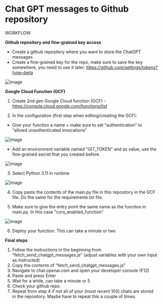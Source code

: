 # Chat GPT messages to Github repository

WORKFLOW: 

**Github repository and fine-grained key access**
- Create a github repository where you want to store the ChatGPT messages
- Create a fine-grained key for the repo, make sure to save the key somewhere, you need to use it later: https://github.com/settings/tokens?type=beta

![image](https://github.com/Peccer/ChatGPT_to_Github_repo/assets/5719371/83a3120d-1c7a-4147-be8d-288c19018118)

**Google Cloud Function (GCF)**
1. Create 2nd gen Google Cloud function (GCF) - https://console.cloud.google.com/functions/list

2. In the configuration (first step when editing/creating the GCF): 
- Give your function a name + make sure to set "authentication" to "allowd unauthenticated invocations"

![image](https://github.com/Peccer/ChatGPT_to_Github_repo/assets/5719371/89c5fa32-efc3-4804-aa92-b56f94014f74)

- Add an environment variable named "GIT_TOKEN" and as value, use the fine-grained secret that you created before.

![image](https://github.com/Peccer/ChatGPT_to_Github_repo/assets/5719371/4cef0036-851a-4d5f-80aa-6946c7ffeaf9)

3. Select Python 3.11 in runtime

![image](https://github.com/Peccer/ChatGPT_to_Github_repo/assets/5719371/0b6cf3b9-115c-4f86-b666-3628f758002a)

4. Copy paste the contents of the main.py file in this repository in the GCF file. Do the same for the requirements.txt file.

5. Make sure to give the entry point the same name as the function in main.py. In this case "cors_enabled_function"

![image](https://github.com/Peccer/ChatGPT_to_Github_repo/assets/5719371/874e64d9-e37f-4ed7-aef3-351b31440b76)

6. Deploy your function. This can take a minute or two

**Final steps**
1. Follow the instructions in the beginning from "fetch_send_chatgpt_messages.js" (adjust variables with your own input as instructed)
2. Copy the contents of "fetch_send_chatgpt_messages.js"
3. Navigate to chat.openai.com and open your developer console (F12)
4. Paste and press Enter
5. Wait for a while, can take a minute or 5
6. Check your github repo. 
7. Repeat from step 4 if not all of your (most recent 100) chats are stored in the repository. Maybe have to repeat this a couple of times.
